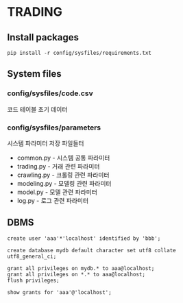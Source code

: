 # TRADING

## Install packages

```
pip install -r config/sysfiles/requirements.txt
```

## System files

### config/sysfiles/code.csv
코드 테이블 초기 데이터

### config/sysfiles/parameters
시스템 파라미터 저장 파일들터
* common.py - 시스템 공통 파라미터
* trading.py - 거래 관련 파라미터
* crawling.py - 크롤링 관련 파라미터
* modeling.py - 모델링 관련 파라미터
* model.py - 모델 관련 파라미터
* log.py - 로그 관련 파라미터

## DBMS

```
create user 'aaa'*'localhost' identified by 'bbb';
```

```
create database mydb default character set utf8 collate utf8_general_ci;
```

```
grant all privileges on mydb.* to aaa@localhost;
grant all privileges on *.* to aaa@localhost;
flush privileges;
```

``` 
show grants for 'aaa'@'localhost';
```


